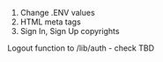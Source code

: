 <!-- WHEN NEW APP -->

1. Change .ENV values
2. HTML meta tags
3. Sign In, Sign Up copyrights

<!-- TBD -->

Logout function to /lib/auth - check TBD
